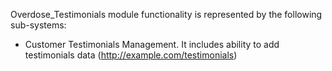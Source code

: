 Overdose_Testimonials module functionality is represented by the following sub-systems:
 - Customer Testimonials Management. It includes ability to add testimonials data (http://example.com/testimonials)
 
 

